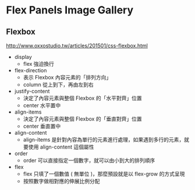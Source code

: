 # Flex Panels Image Gallery
## Flexbox
http://www.oxxostudio.tw/articles/201501/css-flexbox.html
* display
    * flex 強迫換行
* flex-direction
    * 表示 Flexbox 內容元素的「排列方向」
    * column 從上到下，再由左到右
* justify-content
    * 決定了內容元素與整個 Flexbox 的「水平對齊」位置
    * center 水平置中
* align-items
    * 決定了內容元素與整個 Flexbox 的「垂直對齊」位置
    * center 垂直置中
* align-content
    * align-items 是針對內容為單行的元素進行處理，如果遇到多行的元素，就要使用 align-content 這個屬性
* order
    * order 可以直接指定一個數字，就可以由小到大的排列順序
* flex
    * flex 只填了一個數值 ( 無單位 )，那麼預設就是以 flex-grow 的方式呈現
    * 按照數字做相對應的伸展比例分配
